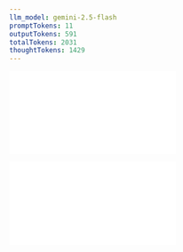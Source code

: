 ```yaml
---
llm_model: gemini-2.5-flash
promptTokens: 11
outputTokens: 591
totalTokens: 2031
thoughtTokens: 1429
---
```


![@](steps/prompt.eed39f4a.md)

![@](steps/response.9d911e2e.md)
